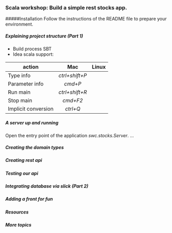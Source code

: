 ### Scala workshop: Build a simple rest stocks app.

#####Installation
Follow the instructions of the README file to prepare your environment.

##### Explaining project structure (Part 1)
* Build process SBT
* Idea scala support:

action | Mac | Linux
---  | :---: | ---
Type info | _ctrl+shift+P_ |
Parameter info | _cmd+P_ |
Run main| _ctrl+shift+R_
Stop main | _cmd+F2_
Implicit conversion | _ctrl+Q_

##### A server up and running

Open the entry point of the application _swc.stocks.Server_.
...

##### Creating the domain types 

##### Creating rest api

##### Testing our api

##### Integrating database via slick (Part 2)

##### Adding a front for fun

##### Resources

##### More topics